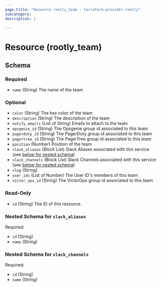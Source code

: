 ```yaml
---
page_title: "Resource rootly_team - terraform-provider-rootly"
subcategory:
description: |-
    
---
```


# Resource (rootly_team)





<!-- schema generated by tfplugindocs -->
## Schema

### Required

- `name` (String) The name of the team

### Optional

- `color` (String) The hex color of the team
- `description` (String) The description of the team
- `notify_emails` (List of String) Emails to attach to the team
- `opsgenie_id` (String) The Opsgenie group id associated to this team
- `pagerduty_id` (String) The PagerDuty group id associated to this team
- `pagertree_id` (String) The PagerTree group id associated to this team
- `position` (Number) Position of the team
- `slack_aliases` (Block List) Slack Aliases associated with this service (see [below for nested schema](#nestedblock--slack_aliases))
- `slack_channels` (Block List) Slack Channels associated with this service (see [below for nested schema](#nestedblock--slack_channels))
- `slug` (String)
- `user_ids` (List of Number) The User ID's members of this team
- `victor_ops_id` (String) The VictorOps group id associated to this team

### Read-Only

- `id` (String) The ID of this resource.

<a id="nestedblock--slack_aliases"></a>
### Nested Schema for `slack_aliases`

Required:

- `id` (String)
- `name` (String)


<a id="nestedblock--slack_channels"></a>
### Nested Schema for `slack_channels`

Required:

- `id` (String)
- `name` (String)
